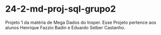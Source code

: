 # 24-2-md-proj-sql-grupo2
Projeto 1 da matéria de Mega Dados do Insper. Esse Projeto pertence aos alunos Henrique Fazzio Badin e Eduardo Selber Castanho.
